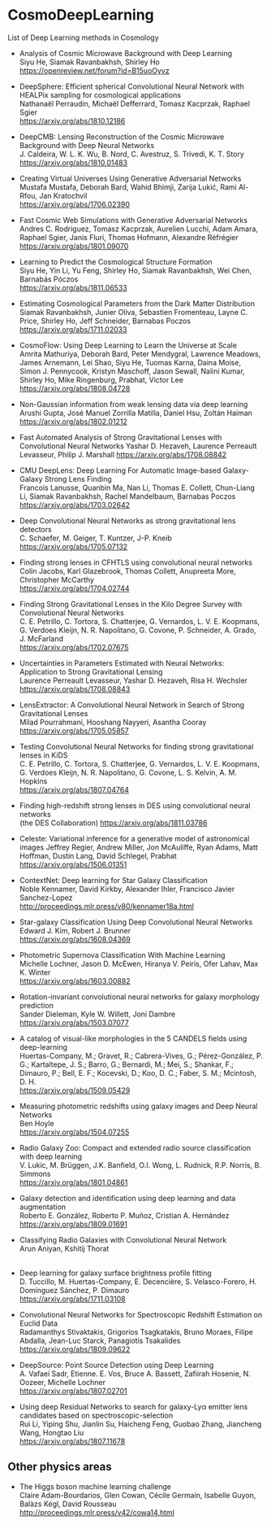 # CosmoDeepLearning
List of Deep Learning methods in Cosmology


- Analysis of Cosmic Microwave Background with Deep Learning <br>
  Siyu He, Siamak Ravanbakhsh, Shirley Ho <br>
  https://openreview.net/forum?id=B15uoOyvz

- DeepSphere: Efficient spherical Convolutional Neural Network with HEALPix sampling for cosmological applications <br>
  Nathanaël Perraudin, Michaël Defferrard, Tomasz Kacprzak, Raphael Sgier <br>
  https://arxiv.org/abs/1810.12186

- DeepCMB: Lensing Reconstruction of the Cosmic Microwave Background with Deep Neural Networks <br>
  J. Caldeira, W. L. K. Wu, B. Nord, C. Avestruz, S. Trivedi, K. T. Story <br>
  https://arxiv.org/abs/1810.01483
  


- Creating Virtual Universes Using Generative Adversarial Networks <br>
  Mustafa Mustafa, Deborah Bard, Wahid Bhimji, Zarija Lukić, Rami Al-Rfou, Jan Kratochvil <br>
  https://arxiv.org/abs/1706.02390
  
- Fast Cosmic Web Simulations with Generative Adversarial Networks <br>
  Andres C. Rodriguez, Tomasz Kacprzak, Aurelien Lucchi, Adam Amara, Raphael Sgier, Janis Fluri, Thomas Hofmann, Alexandre Réfrégier <br>
  https://arxiv.org/abs/1801.09070




- Learning to Predict the Cosmological Structure Formation <br>
  Siyu He, Yin Li, Yu Feng, Shirley Ho, Siamak Ravanbakhsh, Wei Chen, Barnabás Póczos <br>
  https://arxiv.org/abs/1811.06533
  
- Estimating Cosmological Parameters from the Dark Matter Distribution <br>
  Siamak Ravanbakhsh, Junier Oliva, Sebastien Fromenteau, Layne C. Price, Shirley Ho, Jeff Schneider, Barnabas Poczos <br>
  https://arxiv.org/abs/1711.02033
  
- CosmoFlow: Using Deep Learning to Learn the Universe at Scale <br>
  Amrita Mathuriya, Deborah Bard, Peter Mendygral, Lawrence Meadows, James Arnemann, Lei Shao, Siyu He, Tuomas Karna, Daina Moise, Simon J. Pennycook, Kristyn Maschoff, Jason Sewall, Nalini Kumar, Shirley Ho, Mike Ringenburg, Prabhat, Victor Lee <br>
  https://arxiv.org/abs/1808.04728

- Non-Gaussian information from weak lensing data via deep learning <br>
  Arushi Gupta, José Manuel Zorrilla Matilla, Daniel Hsu, Zoltán Haiman <br>
  https://arxiv.org/abs/1802.01212
  
  
  
  
- Fast Automated Analysis of Strong Gravitational Lenses with Convolutional Neural Networks
  Yashar D. Hezaveh, Laurence Perreault Levasseur, Philip J. Marshall
  https://arxiv.org/abs/1708.08842
  
- CMU DeepLens: Deep Learning For Automatic Image-based Galaxy-Galaxy Strong Lens Finding <br>
  Francois Lanusse, Quanbin Ma, Nan Li, Thomas E. Collett, Chun-Liang Li, Siamak Ravanbakhsh, Rachel Mandelbaum, Barnabas Poczos <br>
  https://arxiv.org/abs/1703.02642

- Deep Convolutional Neural Networks as strong gravitational lens detectors <br>
  C. Schaefer, M. Geiger, T. Kuntzer, J-P. Kneib <br>
  https://arxiv.org/abs/1705.07132

- Finding strong lenses in CFHTLS using convolutional neural networks <br>
  Colin Jacobs, Karl Glazebrook, Thomas Collett, Anupreeta More, Christopher McCarthy <br>
  https://arxiv.org/abs/1704.02744

- Finding Strong Gravitational Lenses in the Kilo Degree Survey with Convolutional Neural Networks <br>
  C. E. Petrillo, C. Tortora, S. Chatterjee, G. Vernardos, L. V. E. Koopmans, G. Verdoes Kleijn, N. R. Napolitano, G. Covone, P. Schneider, A. Grado, J. McFarland <br>
  https://arxiv.org/abs/1702.07675
  
- Uncertainties in Parameters Estimated with Neural Networks: Application to Strong Gravitational Lensing <br>
  Laurence Perreault Levasseur, Yashar D. Hezaveh, Risa H. Wechsler <br>
  https://arxiv.org/abs/1708.08843
  
- LensExtractor: A Convolutional Neural Network in Search of Strong Gravitational Lenses <br>
  Milad Pourrahmani, Hooshang Nayyeri, Asantha Cooray <br>
  https://arxiv.org/abs/1705.05857

- Testing Convolutional Neural Networks for finding strong gravitational lenses in KiDS <br>
C. E. Petrillo, C. Tortora, S. Chatterjee, G. Vernardos, L. V. E. Koopmans, G. Verdoes Kleijn, N. R. Napolitano, G. Covone, L. S. Kelvin, A. M. Hopkins <br>
  https://arxiv.org/abs/1807.04764

- Finding high-redshift strong lenses in DES using convolutional neural networks <br>
  (the DES Collaboration)
  https://arxiv.org/abs/1811.03786


- Celeste: Variational inference for a generative model of astronomical images
  Jeffrey Regier, Andrew Miller, Jon McAuliffe, Ryan Adams, Matt Hoffman, Dustin Lang, David Schlegel, Prabhat <br>
  https://arxiv.org/abs/1506.01351



- ContextNet: Deep learning for Star Galaxy Classification <br>
  Noble Kennamer, David Kirkby, Alexander Ihler, Francisco Javier Sanchez-Lopez <br>
  http://proceedings.mlr.press/v80/kennamer18a.html
  
- Star-galaxy Classification Using Deep Convolutional Neural Networks <br>
  Edward J. Kim, Robert J. Brunner <br>
  https://arxiv.org/abs/1608.04369
  
- Photometric Supernova Classification With Machine Learning <br>
  Michelle Lochner, Jason D. McEwen, Hiranya V. Peiris, Ofer Lahav, Max K. Winter <br>
  https://arxiv.org/abs/1603.00882

- Rotation-invariant convolutional neural networks for galaxy morphology prediction <br>
  Sander Dieleman, Kyle W. Willett, Joni Dambre <br>
  https://arxiv.org/abs/1503.07077
  
- A catalog of visual-like morphologies in the 5 CANDELS fields using deep-learning <br>
  Huertas-Company, M.; Gravet, R.; Cabrera-Vives, G.; Pérez-González, P. G.; Kartaltepe, J. S.; Barro, G.; Bernardi, M.; Mei, S.; Shankar, F.; Dimauro, P.; Bell, E. F.; Kocevski, D.; Koo, D. C.; Faber, S. M.; Mcintosh, D. H. <br>
  https://arxiv.org/abs/1509.05429
  
- Measuring photometric redshifts using galaxy images and Deep Neural Networks <br>
  Ben Hoyle <br>
  https://arxiv.org/abs/1504.07255
  
- Radio Galaxy Zoo: Compact and extended radio source classification with deep learning <br>
  V. Lukic, M. Brüggen, J.K. Banfield, O.I. Wong, L. Rudnick, R.P. Norris, B. Simmons <br>
  https://arxiv.org/abs/1801.04861

- Galaxy detection and identification using deep learning and data augmentation <br>
  Roberto E. González, Roberto P. Muñoz, Cristian A. Hernández <br>
  https://arxiv.org/abs/1809.01691
  
- Classifying Radio Galaxies with Convolutional Neural Network <br>
  Arun Aniyan, Kshitij Thorat <br>
  <br>
  
- Deep learning for galaxy surface brightness profile fitting <br>
  D. Tuccillo, M. Huertas-Company, E. Decencière, S. Velasco-Forero, H. Domínguez Sánchez, P. Dimauro <br>
  https://arxiv.org/abs/1711.03108
  
- Convolutional Neural Networks for Spectroscopic Redshift Estimation on Euclid Data <br>
  Radamanthys Stivaktakis, Grigorios Tsagkatakis, Bruno Moraes, Filipe Abdalla, Jean-Luc Starck, Panagiotis Tsakalides <br>
  https://arxiv.org/abs/1809.09622
  

- DeepSource: Point Source Detection using Deep Learning <br>
  A. Vafaei Sadr, Etienne. E. Vos, Bruce A. Bassett, Zafiirah Hosenie, N. Oozeer, Michelle Lochner <br>
  https://arxiv.org/abs/1807.02701
  
- Using deep Residual Networks to search for galaxy-Lyα emitter lens candidates based on spectroscopic-selection <br>
Rui Li, Yiping Shu, Jianlin Su, Haicheng Feng, Guobao Zhang, Jiancheng Wang, Hongtao Liu <br>
  https://arxiv.org/abs/1807.11678
  
## Other physics areas

- The Higgs boson machine learning challenge <br>
  Claire Adam-Bourdarios, Glen Cowan, Cécile Germain, Isabelle Guyon, Balàzs Kégl, David Rousseau
  http://proceedings.mlr.press/v42/cowa14.html




